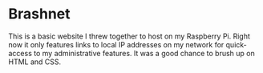 # Brashnet

This is a basic website I threw together to host on my Raspberry Pi. Right now it only features links to local IP addresses on my network for quick-access to my administrative features.
It was a good chance to brush up on HTML and CSS.
